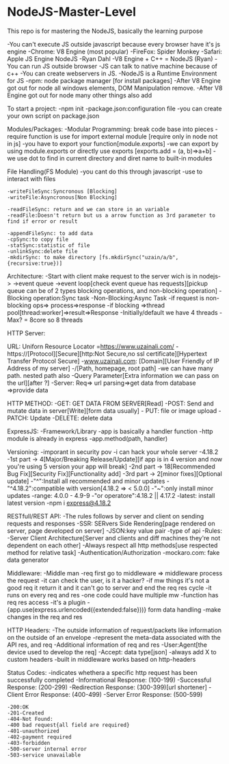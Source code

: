 # NodeJS-Master-Level
This repo is for mastering the NodeJS, basically the learning purpose

-You can't execute JS outside javascript because every browser have it's js engine
-Chrome: V8 Engine (most popular)
-FireFox: Spider Monkey
-Safari: Apple JS Engine
NodeJS
    -Ryan Dahl 
    -V8 Engine + C++ = NodeJS (Ryan)
    -You can run JS outside browser
    -JS can talk to native machine because of c++
    -You can create webservers in JS.
    -NodeJS is a Runtime Environment for JS
    -npm: node package manager [for install packages]
    -After V8 Engine got out for node all windows elements, DOM Manipulation remove.
    -After V8 Engine got out for node many other things also add

To start a project:
    -npm init
    -package.json:configuration file
    -you can create your own script on package.json

Modules/Packages:
    -Modular Programming: break code base into pieces
    -require function is use for import external module [require only in node not in js]
    -you have to export your function[module.exports]
    -we can export by using module.exports or directly use exports [exports.add = (a, b)=>a+b]
    -we use dot to find in current directory and diret name to built-in modules

File Handling(FS Module)
    -you cant do this through javascript
    -use to interact with files

    -writeFileSync:Syncronous [Blocking]
    -writeFile:Asyncronous[Non Blocking]

    -readFileSync: return and we can store in an variable
    -readFile:Doesn't return but us a arrow function as 3rd parameter to find if error or result

    -appendFileSync: to add data 
    -cpSync:to copy file
    -statSync:statistic of file
    -unlinkSync:delete file
    -mkdirSync: to make directory [fs.mkdirSync("uzain/a/b", {recursive:true})]

Architecture:
    -Start with client make request to the server wich is in nodejs->
    ->event queue ->event loop[check event queue has requests][pickup queue can be of 2 types blocking operations, and non-blocking operation]
    -Blocking operation:Sync task
    -Non-Blocking:Async Task
    -if request is non-blocking ops=> process=>response
    -if blocking =>thread pool[thread:worker]=>result=>Response
    -Initially/default we have 4 threads 
    -Max? = 8core so 8 threads

HTTP Server:

URL: Uniforn Resource Locator
    =https://www.uzainali.com/
        -https://[Protocol][Secure][http:Not Secure,no ssl certificate][Hypertext Transfer Protocol Secure]
        -www.uzainali.com: [Domain][User Friendly of IP Address of my server]
        -/[Path, homepage, root path]
        -we can have many path. nested path also
        -Query Parameter[Extra information we can pass on the url][after ?]
        -Server: Req=> url parsing=>get data from database =>provide data

HTTP METHOD:
    -GET: GET DATA FROM SERVER[Read]
    -POST: Send and mutate data in server[Write][form data usually]
    - PUT: file or image upload
    -PATCH: Update
    -DELETE: delete data


ExpressJS:
    -Framework/Library
    -app is basically a handler function
    -http module is already in express
    -app.method(path, handler)

Versioning:
    -imporant in security pov
    -i can hack your whole server
    -4.18.2
        -1st part -> 4[Major/Breaking Release/Update][if app is in 4 version and now you're using 5 version your app will break]
        -2nd part -> 18[Recommended Bug Fix][Security Fix][Functionality add]
        -3rd part -> 2[minor fixes][Optional update]
        -"^":Install all recommended and minor updates
        -"^4.18.2":compatible with version[4.18.2 => < 5.0.0]
        -"~":only install minor updates
        -range: 4.0.0 - 4.9-9
        -"or operatore":4.18.2 || 4.17.2 
        -latest: install latest version
        -npm i express@4.18.2


RESTfull/REST API:
    -The rules follows by server and client on sending requests and responses
    -SSR: SERvers Side Rendering[page rendered on server, page developed on server]
    -JSON:key value pair
    -type of api
    -Rules:
        -Server Client Architecture[Server and clients and diff machines they're not dependent on each other]
        -Always respect all http methods[use respected method for relative task]
        -Authentication/Authorization
    -mockaro.com: fake data generator




Middleware:
    -Middle man
    -req first go to middleware => middleware process the request
    -it can check the user, is it a hacker?
    -if mw things it's not a good req it return it and it can't go to server and end the req res cycle
    -it runs on every req and res
    -one code could have multiple mw
    -function has req res access
    -it's a plugin
    -{app.use(express.urlencoded({extended:false}))} form data handling
    -make changes in the req and res

    
HTTP Headers:
    -The outside information of request/packets like information on the outside of an envelope
    -represent the meta-data associated with the API res, and req
    -Additional information of req and res
    -User:Agent[the device used to develop the req]
    -Accept: data type[json]
    -always add X to custom headers
    -built in middleware works based on http-headers


Status Codes:
    -indicates whethera a specific http request has been successfully completed
    -Informational Response: (100-199)
    -Successful Response: (200-299)
    -Redirection Response: (300-399)[url shortener]
    -Client Error Response: (400-499)
    -Server Error Response: (500-599)

    -200:OK
    -201-Created
    -404-Not Found:
    -400 bad request{all field are required}
    -401-unauthorized
    -402-payment required
    -403-forbidden
    -500-server internal error
    -503-service unavailable
